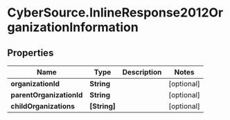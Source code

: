 # CyberSource.InlineResponse2012OrganizationInformation

## Properties
Name | Type | Description | Notes
------------ | ------------- | ------------- | -------------
**organizationId** | **String** |  | [optional] 
**parentOrganizationId** | **String** |  | [optional] 
**childOrganizations** | **[String]** |  | [optional] 


